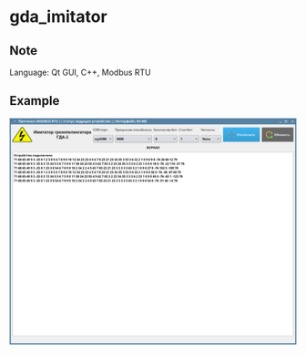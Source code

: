 # gda_imitator
## Note
Language: Qt GUI, C++, Modbus RTU
## Example
![Image alt](https://github.com/Bitternet/gda_imitator/raw/master/img.png)
